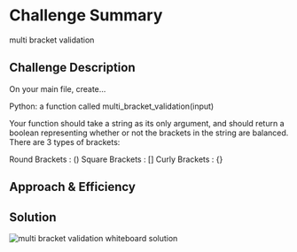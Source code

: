 # Challenge Summary
multi bracket validation

## Challenge Description
On your main file, create…

Python: a function called multi_bracket_validation(input)

Your function should take a string as its only argument, and should return a boolean representing whether or not the brackets in the string are balanced. There are 3 types of brackets:

Round Brackets : ()
Square Brackets : []
Curly Brackets : {}

## Approach & Efficiency


## Solution
![multi bracket validation whiteboard solution](/assets/.png)
